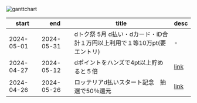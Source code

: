 
![ganttchart](ganttchart.png)

|start|end|title|desc|
|--|--|--|--|
|2024-05-01|2024-05-31|dトク祭 5月 d払い・dカード・iD合計１万円以上利用で１等10万pt(要エントリ)|-|
|2024-04-27|2024-05-12|dポイントをハンズで4pt以上貯めると５倍|[link](https://dpoint.docomo.ne.jp/cp_2/hands_240427_5279/index.html)|
|2024-04-26|2024-05-26|ロッテリアd払いスタート記念　抽選で50％還元|[link](https://service.smt.docomo.ne.jp/keitai_payment/campaign/dpay_zensho_240301_5212/index.html)|


